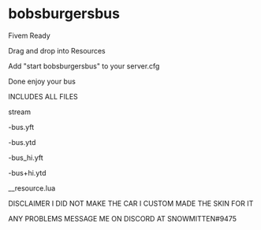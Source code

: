 # bobsburgersbus

Fivem Ready

Drag and drop into Resources

Add "start bobsburgersbus" to your server.cfg

Done enjoy your bus

INCLUDES ALL FILES

stream

-bus.yft

-bus.ytd

-bus_hi.yft

-bus+hi.ytd

__resource.lua

DISCLAIMER I DID NOT MAKE THE CAR I CUSTOM MADE THE SKIN FOR IT

ANY PROBLEMS MESSAGE ME ON DISCORD AT SNOWMITTEN#9475
